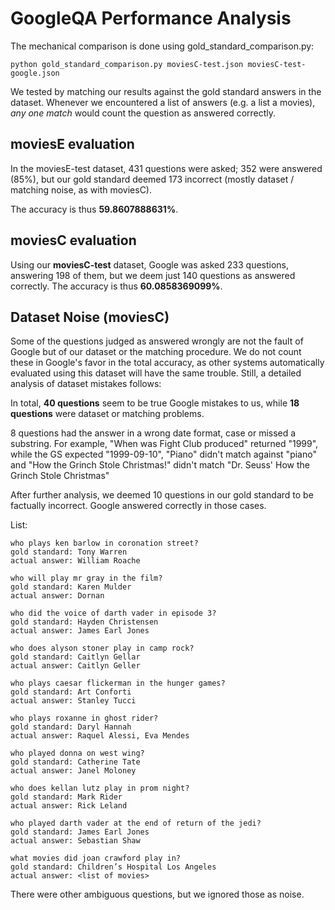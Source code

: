 GoogleQA Performance Analysis
=============================

The mechanical comparison is done using gold_standard_comparison.py:

	python gold_standard_comparison.py moviesC-test.json moviesC-test-google.json

We tested by matching our results against the gold standard answers in the dataset.
Whenever we encountered a list of answers (e.g. a list a movies),
*any one match* would count the question as answered correctly.

moviesE evaluation
------------------

In the moviesE-test dataset, 431 questions were asked; 352 were answered (85%),
but our gold standard deemed 173 incorrect (mostly dataset / matching noise,
as with moviesC).

The accuracy is thus **59.8607888631%**.

moviesC evaluation
------------------

Using our **moviesC-test** dataset, Google was asked 233 questions, answering
198 of them, but we deem just 140 questions as answered correctly.
The accuracy is thus **60.0858369099%**.

Dataset Noise (moviesC)
-----------------------

Some of the questions judged as answered wrongly are not the fault of Google
but of our dataset or the matching procedure.  We do not count these in Google's
favor in the total accuracy, as other systems automatically evaluated using this
dataset will have the same trouble.  Still, a detailed analysis of dataset
mistakes follows:

In total, **40 questions** seem to be true Google mistakes to us,
while **18 questions** were dataset or matching problems.

8 questions had the answer in a wrong date format,
case or missed a substring. For example, "When was Fight Club produced" returned "1999", while the GS expected "1999-09-10", 
"Piano" didn't match against "piano" and "How the Grinch Stole Christmas!" didn't match "Dr. Seuss' How the Grinch Stole Christmas"

After further analysis, we deemed 10 questions in our gold standard to be factually incorrect. Google answered correctly in those cases.

List:
	
	who plays ken barlow in coronation street?
	gold standard: Tony Warren
	actual answer: William Roache

	who will play mr gray in the film?
	gold standard: Karen Mulder
	actual answer: Dornan

	who did the voice of darth vader in episode 3?
	gold standard: Hayden Christensen
	actual answer: James Earl Jones

	who does alyson stoner play in camp rock?
	gold standard: Caitlyn Gellar
	actual answer: Caitlyn Geller

	who plays caesar flickerman in the hunger games?
	gold standard: Art Conforti
	actual answer: Stanley Tucci

	who plays roxanne in ghost rider?
	gold standard: Daryl Hannah
	actual answer: Raquel Alessi, Eva Mendes

	who played donna on west wing?
	gold standard: Catherine Tate
	actual answer: Janel Moloney

	who does kellan lutz play in prom night?
	gold standard: Mark Rider
	actual answer: Rick Leland

	who played darth vader at the end of return of the jedi?
	gold standard: James Earl Jones
	actual answer: Sebastian Shaw

	what movies did joan crawford play in?
	gold standard: Children’s Hospital Los Angeles
	actual answer: <list of movies>
	
There were other ambiguous questions, but we ignored those as noise.
